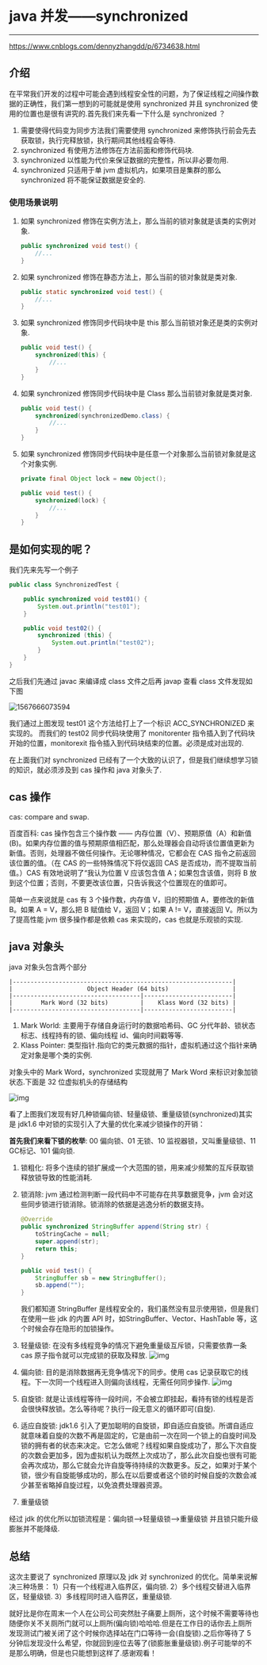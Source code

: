 # java 并发——synchronized

---

https://www.cnblogs.com/dennyzhangdd/p/6734638.html

## 介绍

在平常我们开发的过程中可能会遇到线程安全性的问题，为了保证线程之间操作数据的正确性，我们第一想到的可能就是使用 synchronized 并且 synchronized 使用的位置也是很有讲究的.首先我们来先看一下什么是 synchronized ？

1. 需要使得代码变为同步方法我们需要使用 synchronized 来修饰执行前会先去获取锁，执行完释放锁，执行期间其他线程会等待.
2. synchronized 有使用方法修饰在方法前面和修饰代码块.
3. synchronized 以性能为代价来保证数据的完整性，所以非必要勿用.
4. synchronized 只适用于单 jvm 虚拟机内，如果项目是集群的那么 synchronized 将不能保证数据是安全的.

### 使用场景说明

1. 如果 synchronized 修饰在实例方法上，那么当前的锁对象就是该类的实例对象.

    ```java
    public synchronized void test() {
        //...
    }
    ```

2. 如果 synchronized 修饰在静态方法上，那么当前的锁对象就是类对象.

    ```java
    public static synchronized void test() {
        //...
    }
    ```

3. 如果 synchronized 修饰同步代码块中是 this 那么当前锁对象还是类的实例对象.

    ```java
    public void test() {
        synchronized(this) {
            //...
        }
    }
    ```

4. 如果 synchronized 修饰同步代码块中是 Class 那么当前锁对象就是类对象.

    ```java
    public void test() {
        synchronized(synchronizedDemo.class) {
            //...
        }
    }
    ```

5. 如果 synchronized 修饰同步代码块中是任意一个对象那么当前锁对象就是这个对象实例.

    ```java
    private final Object lock = new Object();
    
    public void test() {
        synchronized(lock) {
            //...
        }
    }
    ```

## 是如何实现的呢？

我们先来先写一个例子

```java
public class SynchronizedTest {

    public synchronized void test01() {
        System.out.println("test01");
    }

    public void test02() {
        synchronized (this) {
            System.out.println("test02");
        }
    }
}
```

之后我们先通过 javac 来编译成 class 文件之后再 javap 查看 class 文件发现如下图

![1567666073594](D:\Typora\image\1567666073594.png)

我们通过上图发现 test01 这个方法给打上了一个标识 ACC_SYNCHRONIZED 来实现的。
而我们的 test02 同步代码块使用了 monitorenter 指令插入到了代码块开始的位置，monitorexit 指令插入到代码块结束的位置。必须是成对出现的.

在上面我们对 synchronized 已经有了一个大致的认识了，但是我们继续想学习锁的知识，就必须涉及到 cas 操作和 java 对象头了.

## cas 操作

cas: compare and swap.

百度百科: cas 操作包含三个操作数 —— 内存位置（V）、预期原值（A）和新值(B)。如果内存位置的值与预期原值相匹配，那么处理器会自动将该位置值更新为新值。否则，处理器不做任何操作。无论哪种情况，它都会在 CAS 指令之前返回该位置的值。（在 CAS 的一些特殊情况下将仅返回 CAS 是否成功，而不提取当前值。）CAS 有效地说明了“我认为位置 V 应该包含值 A；如果包含该值，则将 B 放到这个位置；否则，不要更改该位置，只告诉我这个位置现在的值即可。

简单一点来说就是 cas 有 3 个操作数，内存值 V，旧的预期值 A，要修改的新值 B。如果 A = V，那么把 B 赋值给 V，返回 V；如果 A != V，直接返回 V。所以为了提高性能 jvm 很多操作都是依赖 cas 来实现的，cas 也就是乐观锁的实现.

## java 对象头

java 对象头包含两个部分

```
|--------------------------------------------------------------|
|                     Object Header (64 bits)                  |
|------------------------------------|-------------------------|
|        Mark Word (32 bits)         |    Klass Word (32 bits) |
|------------------------------------|-------------------------|
```

1. Mark World: 主要用于存储自身运行时的数据哈希码、GC 分代年龄、锁状态标志、线程持有的锁、偏向线程 id、偏向时间戳等等.
2. Klass Pointer: 类型指针.指向它的类元数据的指针，虚拟机通过这个指针来确定对象是哪个类的实例.

对象头中的 Mark Word，synchronized 实现就用了 Mark Word 来标识对象加锁状态.下面是 32 位虚拟机头的存储结构

![img](D:\Typora\image\584866-20170420091115212-1624858175.jpg)

看了上图我们发现有好几种锁偏向锁、轻量级锁、重量级锁(synchronized)其实是 jdk1.6 中对锁的实现引入了大量的优化来减少锁操作的开销：

**首先我们来看下锁的枚举**: 00 偏向锁、01 无锁、10 监视器锁，又叫重量级锁、11 GC标记、101 偏向锁.

1. 锁粗化: 将多个连续的锁扩展成一个大范围的锁，用来减少频繁的互斥获取锁释放锁导致的性能消耗.

2. 锁消除: jvm 通过检测判断一段代码中不可能存在共享数据竞争，jvm 会对这些同步锁进行锁消除。锁消除的依据是逃逸分析的数据支持。

    ```java
    @Override
    public synchronized StringBuffer append(String str) {
        toStringCache = null;
        super.append(str);
        return this;
    }
    
    public void test() {
        StringBuffer sb = new StringBuffer();
        sb.append("");
    }
    ```

    我们都知道 StringBuffer 是线程安全的，我们虽然没有显示使用锁，但是我们在使用一些 jdk 的内置 API 时，如StringBuffer、Vector、HashTable 等，这个时候会存在隐形的加锁操作。

3. 轻量级锁: 在没有多线程竞争的情况下避免重量级互斥锁，只需要依靠一条 cas 原子指令就可以完成锁的获取及释放.
    ![img](D:\Typora\image\201812081005.png)

4. 偏向锁: 目的是消除数据再无竞争情况下的同步。使用 cas 记录获取它的线程。下一次同一个线程进入则偏向该线程，无需任何同步操作.
    ![img](D:\Typora\image\201812081006.png)

5. 自旋锁: 就是让该线程等待一段时间，不会被立即挂起，看持有锁的线程是否会很快释放锁。怎么等待呢？执行一段无意义的循环即可(自旋).

6. 适应自旋锁: jdk1.6 引入了更加聪明的自旋锁，即自适应自旋锁。所谓自适应就意味着自旋的次数不再是固定的，它是由前一次在同一个锁上的自旋时间及锁的拥有者的状态来决定。它怎么做呢？线程如果自旋成功了，那么下次自旋的次数会更加多，因为虚拟机认为既然上次成功了，那么此次自旋也很有可能会再次成功，那么它就会允许自旋等待持续的次数更多。反之，如果对于某个锁，很少有自旋能够成功的，那么在以后要或者这个锁的时候自旋的次数会减少甚至省略掉自旋过程，以免浪费处理器资源。

7. 重量级锁

经过 jdk 的优化所以加锁流程是：偏向锁——>轻量级锁——>重量级锁 并且锁只能升级膨胀并不能降级.

## 总结

这次主要说了 synchronized 原理以及 jdk 对 synchronized 的优化。简单来说解决三种场景：
1）只有一个线程进入临界区，偏向锁.
2）多个线程交替进入临界区，轻量级锁.
3）多线程同时进入临界区，重量级锁.

就好比是你在周末一个人在公司公司突然肚子痛要上厕所，这个时候不需要等待也随便你关不关厕所门就可以上厕所(偏向锁)哈哈哈.但是在工作日的话你去上厕所发现测试门被关闭了这个时候你选择站在门口等待一会(自旋锁).之后你等待了 5 分钟后发现没什么希望，你就回到座位去等了(锁膨胀重量级锁).例子可能举的不是那么明确，但是也只能想到这样了.感谢观看！